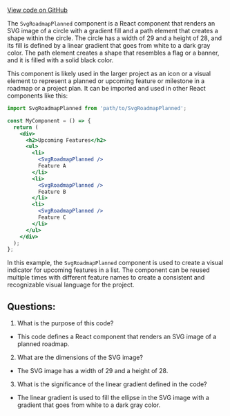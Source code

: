 [View code on GitHub](https://github.com/ergoplatform/ergoweb/components/icons/RoadmapPlanned.js)

The `SvgRoadmapPlanned` component is a React component that renders an SVG image of a circle with a gradient fill and a path element that creates a shape within the circle. The circle has a width of 29 and a height of 28, and its fill is defined by a linear gradient that goes from white to a dark gray color. The path element creates a shape that resembles a flag or a banner, and it is filled with a solid black color.

This component is likely used in the larger project as an icon or a visual element to represent a planned or upcoming feature or milestone in a roadmap or a project plan. It can be imported and used in other React components like this:

```jsx
import SvgRoadmapPlanned from 'path/to/SvgRoadmapPlanned';

const MyComponent = () => {
  return (
    <div>
      <h2>Upcoming Features</h2>
      <ul>
        <li>
          <SvgRoadmapPlanned />
          Feature A
        </li>
        <li>
          <SvgRoadmapPlanned />
          Feature B
        </li>
        <li>
          <SvgRoadmapPlanned />
          Feature C
        </li>
      </ul>
    </div>
  );
};
```

In this example, the `SvgRoadmapPlanned` component is used to create a visual indicator for upcoming features in a list. The component can be reused multiple times with different feature names to create a consistent and recognizable visual language for the project.
## Questions: 
 1. What is the purpose of this code?
- This code defines a React component that renders an SVG image of a planned roadmap.

2. What are the dimensions of the SVG image?
- The SVG image has a width of 29 and a height of 28.

3. What is the significance of the linear gradient defined in the code?
- The linear gradient is used to fill the ellipse in the SVG image with a gradient that goes from white to a dark gray color.
